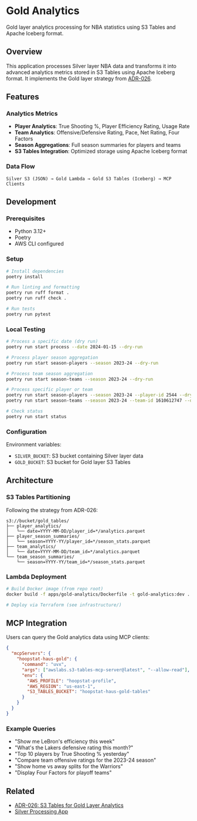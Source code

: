 # Gold Analytics

Gold layer analytics processing for NBA statistics using S3 Tables and Apache Iceberg format.

## Overview

This application processes Silver layer NBA data and transforms it into advanced analytics metrics stored in S3 Tables using Apache Iceberg format. It implements the Gold layer strategy from [ADR-026](../../meta/adr/ADR-026-s3_tables_gold_layer.md).

## Features

### Analytics Metrics
- **Player Analytics**: True Shooting %, Player Efficiency Rating, Usage Rate
- **Team Analytics**: Offensive/Defensive Rating, Pace, Net Rating, Four Factors
- **Season Aggregations**: Full season summaries for players and teams
- **S3 Tables Integration**: Optimized storage using Apache Iceberg format

### Data Flow
```
Silver S3 (JSON) → Gold Lambda → Gold S3 Tables (Iceberg) → MCP Clients
```

## Development

### Prerequisites
- Python 3.12+
- Poetry
- AWS CLI configured

### Setup
```bash
# Install dependencies
poetry install

# Run linting and formatting
poetry run ruff format .
poetry run ruff check .

# Run tests
poetry run pytest
```

### Local Testing
```bash
# Process a specific date (dry run)
poetry run start process --date 2024-01-15 --dry-run

# Process player season aggregation
poetry run start season-players --season 2023-24 --dry-run

# Process team season aggregation
poetry run start season-teams --season 2023-24 --dry-run

# Process specific player or team
poetry run start season-players --season 2023-24 --player-id 2544 --dry-run
poetry run start season-teams --season 2023-24 --team-id 1610612747 --dry-run

# Check status
poetry run start status
```

### Configuration

Environment variables:
- `SILVER_BUCKET`: S3 bucket containing Silver layer data
- `GOLD_BUCKET`: S3 bucket for Gold layer S3 Tables

## Architecture

### S3 Tables Partitioning
Following the strategy from ADR-026:
```
s3://bucket/gold_tables/
├── player_analytics/
│   └── date=YYYY-MM-DD/player_id=*/analytics.parquet
├── player_season_summaries/
│   └── season=YYYY-YY/player_id=*/season_stats.parquet
├── team_analytics/
│   └── date=YYYY-MM-DD/team_id=*/analytics.parquet
└── team_season_summaries/
    └── season=YYYY-YY/team_id=*/season_stats.parquet
```

### Lambda Deployment
```bash
# Build Docker image (from repo root)
docker build -f apps/gold-analytics/Dockerfile -t gold-analytics:dev .

# Deploy via Terraform (see infrastructure/)
```

## MCP Integration

Users can query the Gold analytics data using MCP clients:

```json
{
  "mcpServers": {
    "hoopstat-haus-gold": {
      "command": "uvx",
      "args": ["awslabs.s3-tables-mcp-server@latest", "--allow-read"],
      "env": {
        "AWS_PROFILE": "hoopstat-profile",
        "AWS_REGION": "us-east-1",
        "S3_TABLES_BUCKET": "hoopstat-haus-gold-tables"
      }
    }
  }
}
```

### Example Queries
- "Show me LeBron's efficiency this week"
- "What's the Lakers defensive rating this month?"
- "Top 10 players by True Shooting % yesterday"
- "Compare team offensive ratings for the 2023-24 season"
- "Show home vs away splits for the Warriors"
- "Display Four Factors for playoff teams"

## Related

- [ADR-026: S3 Tables for Gold Layer Analytics](../../meta/adr/ADR-026-s3_tables_gold_layer.md)
- [Silver Processing App](../silver-processing/)